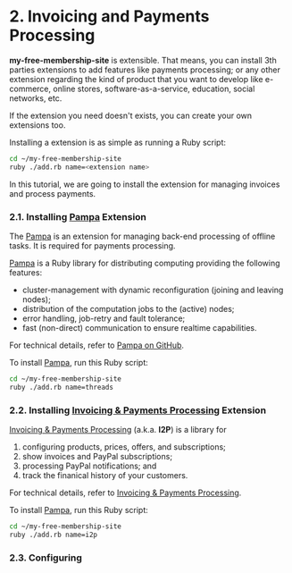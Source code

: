 # 2. Invoicing and Payments Processing

**my-free-membership-site** is extensible. That means, you can install 3th parties extensions to add features like payments processing; or any other extension regarding the kind of product that you want to develop like e-commerce, online stores, software-as-a-service, education, social networks, etc.

If the extension you need doesn't exists, you can create your own extensions too.

Installing a extension is as simple as running a Ruby script:

```bash
cd ~/my-free-membership-site
ruby ./add.rb name=<extension name>
```

In this tutorial, we are going to install the extension for managing invoices and process payments.

### 2.1. Installing [Pampa](https://github.com/leandrosardi/pampa) Extension

The [Pampa](https://github.com/leandrosardi/pampa) is an extension for managing back-end processing of offline tasks. It is required for payments processing.

[Pampa](https://github.com/leandrosardi/pampa) is a Ruby library for distributing computing providing the following features:

- cluster-management with dynamic reconfiguration (joining and leaving nodes);
- distribution of the computation jobs to the (active) nodes;
- error handling, job-retry and fault tolerance;
- fast (non-direct) communication to ensure realtime capabilities.

For technical details, refer to [Pampa on GitHub](https://github.com/leandrosardi/pampa).

To install [Pampa](https://github.com/leandrosardi/pampa), run this Ruby script:

```bash
cd ~/my-free-membership-site
ruby ./add.rb name=threads
```

### 2.2. Installing [Invoicing & Payments Processing](https://github.com/leandrosardi/invoicing_payments_processing) Extension

[Invoicing & Payments Processing](https://github.com/leandrosardi/invoicing_payments_processing) (a.k.a. **I2P**) is a library for 

1. configuring products, prices, offers, and subscriptions; 
2. show invoices and PayPal subscriptions; 
3. processing PayPal notifications; 
and
4. track the finanical history of your customers. 

For technical details, refer to [Invoicing & Payments Processing](https://github.com/leandrosardi/invoicing_payments_processing).

To install [Pampa](https://github.com/leandrosardi/pampa), run this Ruby script:

```bash
cd ~/my-free-membership-site
ruby ./add.rb name=i2p
```

### 2.3. Configuring 
